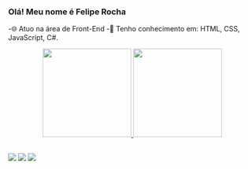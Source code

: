 ### Olá! Meu nome é Felipe Rocha
-🌐 Atuo na área de Front-End
-💠 Tenho conhecimento em: HTML, CSS, JavaScript, C#.
<div align="center">
  <a href="https://github.com/feliperocha00">
  <img height="180em" src="https://github-readme-stats.vercel.app/api?username=feliperocha00&show_icons=true&theme=synthwave&include_all_commits=true&count_private=true"/>
  <img height="180em" src="https://github-readme-stats.vercel.app/api/top-langs/?username=feliperocha00&layout=compact&langs_count=7&theme=synthwave"/>
</div>
  
  ##
  
<div>
  <a href = "mailto:felipe.pessoal0909@gmail.com"><img src="https://img.shields.io/badge/Gmail-D14836?style=for-the-badge&logo=gmail&logoColor=white" target="_blank"></a>
  <a href="https://www.linkedin.com/in/felipe-rocha-dias-aa2327219"><img src="https://img.shields.io/badge/LinkedIn-0077B5?style=for-the-badge&logo=linkedin&logoColor=white"></a>
  <a href="https://steamcommunity.com/id/Dias2000/"><img src="https://img.shields.io/badge/Steam-000000?style=for-the-badge&logo=steam&logoColor=white">
</div>
